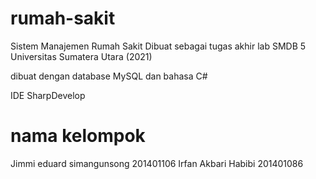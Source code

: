 # rumah-sakit

Sistem Manajemen Rumah Sakit
Dibuat sebagai tugas akhir lab SMDB 5 Universitas Sumatera Utara (2021)

dibuat dengan database MySQL dan bahasa C#

IDE SharpDevelop

# nama kelompok
Jimmi eduard simangunsong 201401106
Irfan Akbari Habibi 201401086
